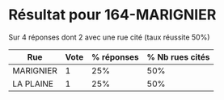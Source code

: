 # Résultat pour 164-MARIGNIER

Sur 4 réponses dont 2 avec une rue cité (taux réussite 50%)

| Rue | Vote | % réponses | % Nb rues cités|
|-----|------|------------|----------------|
| MARIGNIER | 1 | 25% | 50%|
| LA PLAINE | 1 | 25% | 50%|
